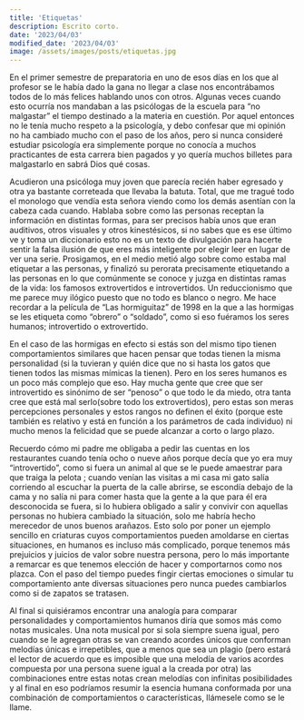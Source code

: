 ```yaml
---
title: 'Etiquetas'
description: Escrito corto.
date: '2023/04/03'
modified_date: '2023/04/03'
image: /assets/images/posts/etiquetas.jpg
---
```


En el primer semestre de preparatoria en uno de esos días en los que al profesor se le había dado la gana no llegar a clase nos encontrábamos todos de lo más felices hablando unos con otros. Algunas veces cuando esto ocurría nos mandaban a las psicólogas de la escuela para “no malgastar” el tiempo destinado a la materia en cuestión. Por aquel entonces no le tenía mucho respeto a la psicología, y debo confesar que mi opinión no ha cambiado mucho con el paso de los años, pero si nunca consideré estudiar psicología era simplemente porque no conocía a muchos practicantes de esta carrera bien pagados y yo quería muchos billetes para malgastarlo en sabrá Dios qué cosas. 

Acudieron una psicóloga muy joven que parecía recién haber egresado y otra ya bastante correteada que llevaba la batuta. Total, que me tragué todo el monologo que vendía esta señora viendo como los demás asentían con la cabeza cada cuando. Hablaba sobre como las personas receptan la información en distintas formas, para ser precisos había unos que eran auditivos, otros visuales y otros kinestésicos, si no sabes que es ese último ve y toma un diccionario esto no es un texto de divulgación para hacerte sentir la falsa ilusión de que eres más inteligente por elegir leer en lugar de ver una serie. Prosigamos, en el medio metió algo sobre como estaba mal etiquetar a las personas, y finalizó su perorata precisamente etiquetando a las personas en lo que comúnmente se conoce y juzga en distintas ramas de la vida: los famosos extrovertidos e introvertidos. Un reduccionismo que me parece muy ilógico puesto que no todo es blanco o negro. Me hace recordar a la película de “Las hormiguitaz” de 1998 en la que a las hormigas se les etiqueta como “obrero” o “soldado”, como si eso fuéramos los seres humanos; introvertido o extrovertido. 

En el caso de las hormigas en efecto si estás son del mismo tipo tienen comportamientos similares que hacen pensar que todas tienen la misma personalidad (si la tuvieran y quién dice que no si hasta los gatos que tienen todos las mismas mímicas la tienen). Pero en los seres humanos es un poco más complejo que eso. Hay mucha gente que cree que ser introvertido es sinónimo de ser “penoso” o que todo le da miedo, otra tanta cree que está mal serlo(sobre todo los extrovertidos), pero estas son meras percepciones personales y estos rangos no definen el éxito (porque este también es relativo y está en función a los parámetros de cada individuo) ni mucho menos la felicidad que se puede alcanzar a corto o largo plazo. 

Recuerdo cómo mi padre me obligaba a pedir las cuentas en los restaurantes cuando tenía ocho o nueve años porque decía que yo era muy “introvertido”, como si fuera un animal al que se le puede amaestrar para que traiga la pelota ; cuando venían las visitas a mi casa mi gato salía corriendo al escuchar la puerta de la calle abrirse, se escondía debajo de la cama y no salía ni para comer hasta que la gente a la que para él era desconocida se fuera, si lo hubiera obligado a salir y convivir con aquellas personas no hubiera cambiado la situación, solo me habría hecho merecedor de unos buenos arañazos. Esto solo por poner un ejemplo sencillo en criaturas cuyos comportamientos pueden amoldarse en ciertas situaciones, en humanos es incluso más complicado, porque tenemos más prejuicios y juicios de valor sobre nuestra persona, pero lo más importante a remarcar es que tenemos elección de hacer y comportarnos como nos plazca. Con el paso del tiempo puedes fingir ciertas emociones o simular tu comportamiento ante diversas situaciones pero nunca puedes cambiarlos como si de zapatos se tratasen.

Al final si quisiéramos encontrar una analogía para comparar personalidades y comportamientos humanos diría que somos más como notas musicales. Una nota musical por si sola siempre suena igual, pero cuando se le agregan otras se van creando acordes únicos que conforman melodías únicas e irrepetibles, que a menos que sea un plagio (pero estará el lector de acuerdo que es imposible que una melodía de varios acordes compuesta por una persona suene igual a la creada por otra) las combinaciones entre estas notas crean melodías con infinitas posibilidades y al final en eso podríamos resumir la esencia humana conformada por una combinación de comportamientos o características, llámesele como se le llame.
